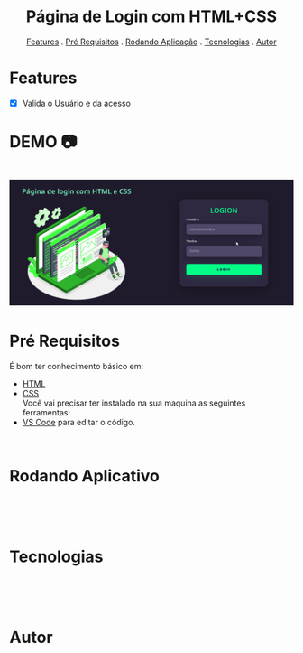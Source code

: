 <div align="center">
    <h1>Página de Login com HTML+CSS</h1>
</div>

<p align="center">
    <a href="#features">Features</a> .
    <a href="#pré-requisitos">Pré Requisitos</a> .
    <a href="#rodando-o-app">Rodando Aplicação</a> .
    <a href="#tecnologias">Tecnologias</a> .
    <a href="#autor">Autor</a>
</p>

# Features

- [x] Valida o Usuário e da acesso

# DEMO 📷
    
<h1 align="center">
    <img alt="GIF" title="GIF" src="/img/Animacao.gif"/>
</h1>

# Pré Requisitos

É bom ter conhecimento básico em:
- [HTML](https://www.w3schools.com/html/default.asp)<br>
- [CSS](https://www.w3schools.com/css/default.asp)<br>
Você vai precisar ter instalado na sua maquina as seguintes ferramentas:
- [VS Code](https://code.visualstudio.com/) para editar o código.
<br>

# Rodando Aplicativo

<br>
<br>
<br>

# Tecnologias

<br>
<br>
<br>


# Autor



